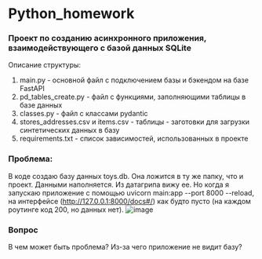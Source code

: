 # Python_homework
### Проект по созданию асинхронного приложения, взаимодействующего с базой данных SQLite

Описание структуры:
1. main.py - основной файл с подключением базы и бэкендом на базе FastAPI
2. pd_tables_create.py - файл с функциями, заполняющими таблицы в базе данных
3. classes.py - файл с классами pydantic
4. stores_addresses.csv и items.csv - таблицы - заготовки для загрузки синтетических данных в базу
5. requirements.txt - список зависимостей, использованных в проекте


### Проблема:
В коде создаю базу данных toys.db. Она ложится в ту же папку, что и проект. Данными наполняется. Из датагрипа вижу ее. Но когда я запускаю приложение с помощью  uvicorn main:app --port 8000 --reload, на интерфейсе (http://127.0.0.1:8000/docs#/) как будто пусто (на каждом роутинге код 200, но данных нет).
![image](https://user-images.githubusercontent.com/88885135/210847573-6a0dda61-3c15-4e15-a32f-c1dcdc6e685c.png)


### Вопрос
В чем может быть проблема? Из-за чего приложение не видит базу?
